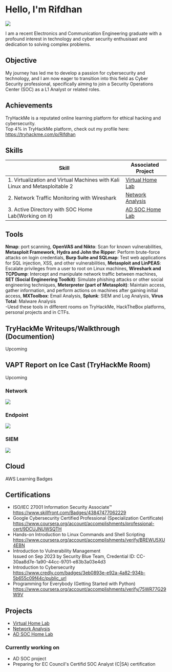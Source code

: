 # Hello, I'm Rifdhan 
<a href="https://www.linkedin.com/in/muhammedrifdhankp/"><img src="https://img.shields.io/badge/-LinkedIn-0072b1?&style=for-the-badge&logo=linkedin&logoColor=white" /></a>

I am a recent Electronics and Communication Engineering graduate with a profound interest in technology and cyber security enthusisast and dedication to solving complex problems.

## Objective

My journey has led me to develop a passion for cybersecurity and technology, and I am now eager to transition into this field as Cyber Security professional, specifically aiming to join a Security Operations Center (SOC) as a L1 Analyst or related roles.

## Achievements

TryHackMe is a reputated online learning platform for ethical hacking and cybersecurity. <br>
Top 4% in TryHackMe platform, check out my profile here: https://tryhackme.com/p/Rifdhan

## Skills

| Skill                                                                       | Associated Project                                                                          |
|-----------------------------------------------------------------------------|---------------------------------------------------------------------------------------------|
|1. Virtualization and Virtual Machines with Kali Linux and Metasploitable 2  |<a href="https://github.com/R1fdh4n/Virtualization-and-Virtual-Machines">Virtual Home Lab</a>|
|2. Network Traffic Monitoring with Wireshark                                 |<a href="https://github.com/R1fdh4n/Network-Analysis-Wireshark">Network Analysis</a>         |
|3. Active Directory with SOC Home Lab(Working on it)                         |<a href="https://github.com/R1fdh4n/AD-SOC-Home-Lab">AD SOC Home Lab</a>                     |                                                                                                                            

## Tools

**Nmap**: port scanning, **OpenVAS and Nikto**: Scan for known vulnerabilities, **Metasploit Framework**, **Hydra and John the Ripper**: Perform brute-force attacks on login credentials, **Burp Suite and SQLmap**: Test web applications for SQL injection, XSS, and other vulnerabilities,  **Metasploit and LinPEAS**: Escalate privileges from a user to root on Linux machines, **Wireshark and TCPDump**: Intercept and manipulate network traffic between machines, **SET (Social Engineering Toolkit)**: Simulate phishing attacks or other social engineering techniques, **Meterpreter (part of Metasploit)**: Maintain access, gather information, and perform actions on machines after gaining initial access, **MXToolbox**: Email Analysis, **Splunk**: SIEM and Log Analysis, **Virus Total**: Malware Analysis <br>
 -Uesd these tools in different rooms on TryHackMe, HackTheBox platforms, personal projects and in CTFs.

## TryHackMe Writeups/Walkthrough (Documention)
 Upcoming
## VAPT Report on Ice Cast  (TryHackMe Room)
Upcoming
### Network
<div>
    <img src="https://img.shields.io/badge/-Wireshark-1679A7?&style=for-the-badge&logo=Wireshark&logoColor=white" />

</div>

### Endpoint
<div>
    <img src="https://img.shields.io/badge/-Microsoft_Defender_for_Endpoint-00A4EF?&style=for-the-badge&logo=Microsoft&logoColor=white" />
   
</div>

### SIEM
<div>
    <img src="https://img.shields.io/badge/-Splunk-000000?&style=for-the-badge&logo=Splunk&logoColor=white" />
   
</div>

## Cloud
 AWS Learning Badges

## Certifications

- ISO/IEC 27001 Information Security Associate™ <br> https://www.skillfront.com/Badges/43847477062229
- Google Cybersecurity Certified Professional (Specialization Certificate) <br> https://www.coursera.org/account/accomplishments/professional-cert/9DCUJNUWSQTH
- Hands-on Introduction to Linux Commands and Shell Scripting <br> https://www.coursera.org/account/accomplishments/verify/BREWU5XU4EBN
- Introduction to Vulnerability Management <br> Issued on Sep 2023 by Security Blue Team, Credential ID: CC-30aa8d7e-1a90-44cc-9701-e83b3a03e4d3
- Introduction to Cybersecurity <br> https://www.credly.com/badges/3eb0893e-e92a-4a82-934b-5b655c09f44c/public_url
- Programming for Everybody (Getting Started with Python) <br> https://www.coursera.org/account/accomplishments/verify/75WR77G29W9V

## Projects
- <a href="https://github.com/R1fdh4n/Virtualization-and-Virtual-Machines">Virtual Home Lab</a>
- <a href="https://github.com/R1fdh4n/Network-Analysis-Wireshark">Network Analysis</a>  
- <a href="https://github.com/R1fdh4n/AD-SOC-Home-Lab">AD SOC Home Lab</a>

### Currently working on
- AD SOC project
- Preparing for EC Council's Certifid SOC Analyst (C|SA) certification
